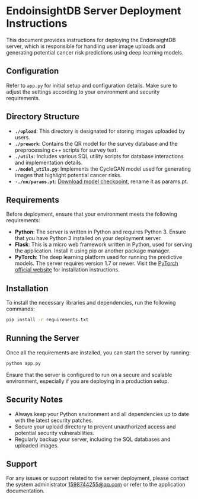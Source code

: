 # EndoinsightDB Server Deployment Instructions

This document provides instructions for deploying the EndoinsightDB server, which is responsible for handling user image uploads and generating potential cancer risk predictions using deep learning models.

## Configuration

Refer to `app.py` for initial setup and configuration details. Make sure to adjust the settings according to your environment and security requirements.

## Directory Structure

- **`./upload`**: This directory is designated for storing images uploaded by users.
- **`./prework`**: Contains the QR model for the survey database and the preprocessing c++ scripts for survey text.
- **`./utils`**: Includes various SQL utility scripts for database interactions and implementation details.
- **`./model_utils.py`**: Implements the CycleGAN model used for generating images that highlight potential cancer risks.
- **`·./nn/params.pt`**: [Download model checkpoint](https://pan.baidu.com/s/1-NLA6iiswOfZ3kSAFpGBJA?pwd=aq72), rename it as params.pt.

## Requirements

Before deployment, ensure that your environment meets the following requirements:

- **Python**: The server is written in Python and requires Python 3. Ensure that you have Python 3 installed on your deployment server.
- **Flask**: This is a micro web framework written in Python, used for serving the application. Install it using pip or another package manager.
- **PyTorch**: The deep learning platform used for running the predictive models. The server requires version 1.7 or newer. Visit the [PyTorch official website](https://pytorch.org/) for installation instructions.

## Installation

To install the necessary libraries and dependencies, run the following commands:

```bash
pip install -r requirements.txt
```

## Running the Server

Once all the requirements are installed, you can start the server by running:

```bash
python app.py
```

Ensure that the server is configured to run on a secure and scalable environment, especially if you are deploying in a production setup.

## Security Notes

- Always keep your Python environment and all dependencies up to date with the latest security patches.
- Secure your upload directory to prevent unauthorized access and potential security vulnerabilities.
- Regularly backup your server, including the SQL databases and uploaded images.

## Support

For any issues or support related to the server deployment, please contact the system administrator 1598744255@qq.com or refer to the application documentation.
